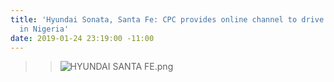 ```yaml
---
title: 'Hyundai Sonata, Santa Fe: CPC provides online channel to drive recall process
  in Nigeria'
date: 2019-01-24 23:19:00 -11:00
---
```


> > ![HYUNDAI SANTA FE.png](/uploads/HYUNDAI%20SANTA%20FE.png)